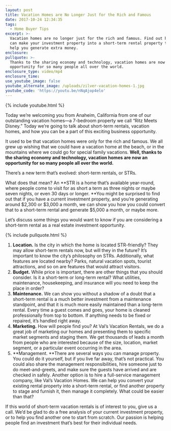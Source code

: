 ```yaml
---
layout: post
title: Vacation Homes are No Longer Just for the Rich and Famous
date: 2017-10-24 12:34:35
tags:
  - Home Buyer Tips
excerpt: >-
  Vacation homes are no longer just for the rich and famous. Find out how you
  can make your investment property into a short-term rental property that can
  help you generate extra money.
enclosure:
pullquote: >-
  Thanks to the sharing economy and technology, vacation homes are now an
  opportunity for so many people all over the world.
enclosure_type: video/mp4
enclosure_time:
use_youtube_image: false
youtube_alternate_image: /uploads/zilver-vacation-homes-1.jpg
youtube_code: 'https://youtu.be/nNqAjop4elo'
---
```



{% include youtube.html %}

Today we’re welcoming you from Anaheim, California from one of our outstanding vacation homes—a 7-bedroom property we call “Ritz Meets Disney.” Today we’re going to talk about short-term rentals, vacation homes, and how you can be a part of this exciting business opportunity.

It used to be that vacation homes were only for the rich and famous. We all grew up wishing that we could have a vacation home at the beach, or in the mountains where we could go for special family vacations. **Well, thanks to the sharing economy and technology, vacation homes are now an opportunity for so many people all over the world.**

There’s a new term that’s evolved: short-term rentals, or STRs.

What does that mean? An **STR is a home that’s available year-round, where people come to visit for as short a term as three nights or maybe seven nights, or even 30 days or longer.&nbsp;**You might be surprised to find out that if you have a current investment property, and you’re generating around $2,300 or $3,000 a month, we can show you how you could convert that to a short-term rental and generate $5,000 a month, or maybe more.

Let’s discuss some things you would want to know if you are considering a short-term rental as a real estate investment opportunity.

{% include pullquote.html %}

1. **Location.** Is the city in which the home is located STR-friendly? They may allow short-term rentals now, but will they in the future? It’s important to know the city’s philosophy on STRs. Additionally, what features are located nearby? Parks, natural vacation spots, tourist attractions, and so on are features that would attract visitors.
2. **Budget.** While price is important, there are other things that you should consider. Is it a short-term or long-term rental? What utilities, maintenance, housekeeping, and insurance will you need to keep the place in order?
3. **Maintenance.** We can show you without a shadow of a doubt that a short-term rental is a much better investment from a maintenance standpoint, and that it is much more easily maintained than a long-term rental. Every time a guest comes and goes, your home is cleaned professionally from top to bottom. If anything needs to be fixed or repaired, it’s handled right away.
4. **Marketing.** How will people find you? At Val’s Vacation Rentals, we do a great job of marketing our homes and presenting them to specific market segments and staging them. We get thousands of leads a month from people who are interested because of the size, location, market segment, or a particular event occurring in the area.
5. **Management.&nbsp;**There are several ways you can manage property. You could do it yourself, but if you live far away, that’s not practical. You could also share the management responsibilities, hire someone just to do meet-and-greets, and make sure the guests have arrived and are checked in safely. Another option is to hire a full-service management company, like Val’s Vacation Homes. We can help you convert your existing rental property into a short-term rental, or find another property to stage and furnish it, then manage it completely. What could be easier than that?

If this world of short-term vacation rentals is of interest to you, give us a call. We’d be glad to do a free analysis of your current investment property, or to help you find another one to start from scratch. Our passion is helping people find an investment that’s best for their individual needs.
